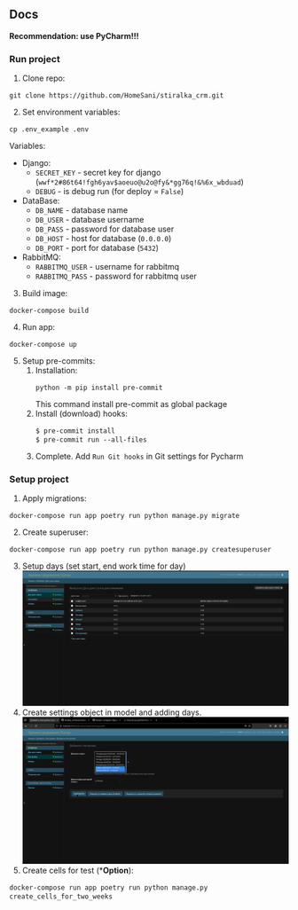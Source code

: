 ## Docs
**Recommendation: use PyCharm!!!**

### Run project
1. Clone repo:
```shell
git clone https://github.com/HomeSani/stiralka_crm.git
```
2. Set environment variables:
```shell
cp .env_example .env
```
Variables:
* Django:
   - `SECRET_KEY` - secret key for django (```wwf*2#86t64!fgh6yav$aoeuo@u2o@fy&*gg76q!&%6x_wbduad```)
   - `DEBUG` - is debug run (for deploy = ```False```)
* DataBase:
  - `DB_NAME` - database name
  - `DB_USER` - database username
  - `DB_PASS` - password for database user
  - `DB_HOST` - host for database (`0.0.0.0`)
  - `DB_PORT` - port for database (`5432`)
* RabbitMQ:
  - `RABBITMQ_USER` - username for rabbitmq
  - `RABBITMQ_PASS` - password for rabbitmq user
3. Build image:
```shell
docker-compose build
```
4. Run app:
```shell
docker-compose up
```
5. Setup pre-commits:
   1. Installation:
       ```shell
       python -m pip install pre-commit
       ```
       This command install pre-commit as global package
   2. Install (download) hooks:
       ```shell
       $ pre-commit install
       $ pre-commit run --all-files
       ```
   3. Complete. Add ```Run Git hooks``` in Git settings for Pycharm

### Setup project
1. Apply migrations:
```shell
docker-compose run app poetry run python manage.py migrate
```
2. Create superuser:
```shell
docker-compose run app poetry run python manage.py createsuperuser
```
3. Setup days (set start, end work time for day)
![](docs/setup_days.png)
4. Create settings object in model and adding days.
![](docs/create_settings.png)
5. Create cells for test (***Option**):
```shell
docker-compose run app poetry run python manage.py create_cells_for_two_weeks
```

